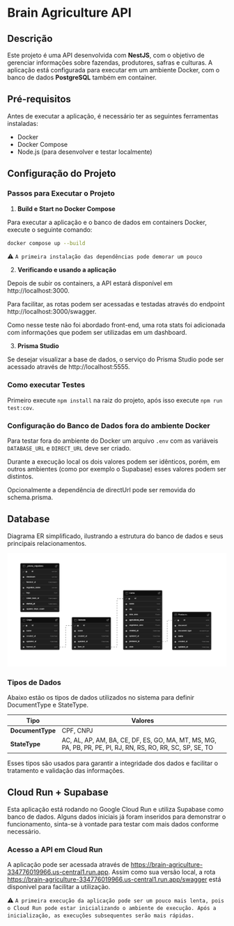 # Brain Agriculture API

## Descrição
Este projeto é uma API desenvolvida com **NestJS**, com o objetivo de gerenciar informações sobre fazendas, produtores, safras e culturas. A aplicação está configurada para executar em um ambiente Docker, com o banco de dados **PostgreSQL** também em container.

## Pré-requisitos
Antes de executar a aplicação, é necessário ter as seguintes ferramentas instaladas:
* Docker
* Docker Compose
* Node.js (para desenvolver e testar localmente)

## Configuração do Projeto

### Passos para Executar o Projeto
1. **Build e Start no Docker Compose**

Para executar a aplicação e o banco de dados em containers Docker, execute o seguinte comando:
```bash
docker compose up --build
```
⚠️ ```A primeira instalação das dependências pode demorar um pouco```


2. **Verificando e usando a aplicação**

Depois de subir os containers, a API estará disponível em http://localhost:3000.

Para facilitar, as rotas podem ser acessadas e testadas através do endpoint http://localhost:3000/swagger.

Como nesse teste não foi abordado front-end, uma rota stats foi adicionada com informações que podem ser utilizadas em um dashboard.

3. **Prisma Studio**

Se desejar visualizar a base de dados, o serviço do Prisma Studio pode ser acessado através de http://localhost:5555.


### Como executar Testes
Primeiro execute `npm install` na raiz do projeto, após isso execute `npm run test:cov`.


### Configuração do Banco de Dados fora do ambiente Docker
Para testar fora do ambiente do Docker um arquivo `.env` com as variáveis `DATABASE_URL` e `DIRECT_URL` deve ser criado.

Durante a execução local os dois valores podem ser idênticos, porém, em outros ambientes (como por exemplo o Supabase) esses valores podem ser distintos.

Opcionalmente a dependência de directUrl pode ser removida do schema.prisma.

## Database
Diagrama ER simplificado, ilustrando a estrutura do banco de dados e seus principais relacionamentos.

![ERD](./docs/ERD.jpg)

### Tipos de Dados
Abaixo estão os tipos de dados utilizados no sistema para definir DocumentType e StateType.

| **Tipo**         | **Valores**                            |
|------------------|----------------------------------------|
| **DocumentType** | CPF, CNPJ                              |
| **StateType**    | AC, AL, AP, AM, BA, CE, DF, ES, GO, MA, MT, MS, MG, PA, PB, PR, PE, PI, RJ, RN, RS, RO, RR, SC, SP, SE, TO |

Esses tipos são usados para garantir a integridade dos dados e facilitar o tratamento e validação das informações.


## Cloud Run + Supabase

Esta aplicação está rodando no Google Cloud Run e utiliza Supabase como banco de dados. Alguns dados iniciais já foram inseridos para demonstrar o funcionamento, sinta-se à vontade para testar com mais dados conforme necessário.

### Acesso a API em Cloud Run
A aplicação pode ser acessada através de https://brain-agriculture-334776019966.us-central1.run.app. Assim como sua versão local, a rota https://brain-agriculture-334776019966.us-central1.run.app/swagger está disponivel para facilitar a utilização.

⚠️ ```A primeira execução da aplicação pode ser um pouco mais lenta, pois o Cloud Run pode estar inicializando o ambiente de execução. Após a inicialização, as execuções subsequentes serão mais rápidas.```